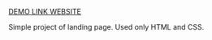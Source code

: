 [DEMO LINK WEBSITE](https://jeniagaidukov.github.io/Cropp-fintess-landing/)

Simple project of landing page. Used only HTML and CSS.

